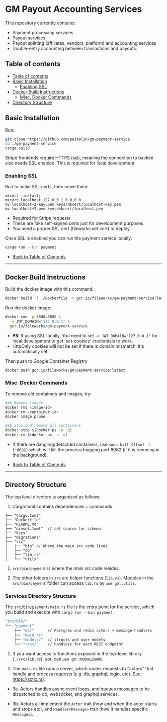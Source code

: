 # GM Payout Accounting Services

This repository currently contains:
* Payment processing services
* Payout services
* Payout splitting (affiliates, vendors, platform) and accounting services
* Double-entry accounting between transactions and payouts.


<a name="table-of-contents"></a>
## Table of contents

<!--ts-->
   * [Table of contents](#table-of-contents)
   * [Basic Installation](#basic-installation)
      * [Enabling SSL](#enabling-ssl)
   * [Docker Build Instructions](#building-docker)
      * [Misc. Docker Commands](#docker-misc-commands)
   * [Directory Structure](#directory-structure)
<!--te-->

<a name="basic-installation"></a>
## Basic Installation

Run:
```bash
git clone https://github.com/peitalin/gm-payment-service
cd ./gm-payment-service
cargo build
```

<a name="enabling-ssl"></a>
Stripe frontends require HTTPS (ssl), meaning the connection to backed also needs SSL enabled.
This is required for local development.

### Enabling SSL
Run to make SSL certs, then move them:
```
mkcert -install;
mkcert localhost 127.0.0.1 0.0.0.0
mv localhost+2-key.pem keys/mkcert/localhost-key.pem
mv localhost+2.pem keys/mkcert/localhost.pem
```
* Required for Stripe requests
* These are fake self-signed certs just for development purposes
* You need a proper SSL cert (fileworks.net cert) to deploy

Once SSL is enabled you can run the payment service locally:
```bash
cargo run --bin payment
```


* [Back to Table of Contents](#table-of-contents)
---

<a name="building-docker"></a>
## Docker Build Instructions

Build the docker image with this command:
```bash
docker build -f ./Dockerfile -t gcr.io/fileworks/gm-payment-service:latest .
```

Run the docker image:
```bash
docker run -p 8898:8898 \
  -e JWT_DOMAIN="127.0.0.1" \
  gcr.io/fileworks/gm-payment-service
```
* **PS**: If using SSL locally, You need to set `-e JWT_DOMAIN="127.0.0.1"` for local development to get 'set-cookies' credentials to work.
* HttpOnly cookies will not be set if there is domain mismatch, it's automatically set.

Then push to Google Container Registry
```bash
docker push gcr.io/fileworks/gm-payment-service:latest
```


<a name="docker-misc-commands"></a>
### Misc. Docker Commands
To remove old containers and images, try:
```bash
### Remove images
docker rmi <image-id>
docker rm <container-id>
docker image prune

### Stop and remove all containers
docker stop $(docker ps -a -q)
docker rm $(docker ps -a -q)
```

* If there are dangling/detached containers, use `sudo kill $(lsof -t -i:8082)` which will kill the process hogging port 8082 (if it is runnning in the background).


* [Back to Table of Contents](#table-of-contents)
---

<a name="directory-structure"></a>

## Directory Structure

The top level directory is organized as follows:
1. Cargo.toml contains dependencies + commands
```
├── "Cargo.toml"
├── "Dockerfile"
├── "README.md"
├── "diesel.toml"  // set source for schema
├── "keys"
├── "migrations"
├── "src"
│   ├── "bin" // Where the main src code lives
│   ├── "db"
│   ├── "lib.rs"
│   └── "utils"
```
1. `src/bin/payment` is where the main src code resides.

2. The other folders in `src` are helper functions (`lib.rs`). Modules in the `src/bin/payment` folder can access `lib.rs` by `use gm::utils`.


### Services Directory Structure
The `src/bin/payment/main.rs` file is the entry point for the service, which you build and execute with `cargo run --bin payment`.

```bash
"src/bin/"
└── "payment"
    ├── "db/"      // Postgres and redis actors + message handlers
    ├── "main.rs"
    ├── "models/"  // structs and user models
    └── "rest/"    // handlers for each REST endpoint
```


1. If you want access to functions exposed in the top-level library (`./src/lib.rs`), you can `use gm::MODULENAME`

2. The `main.rs` file runs a server, which routes requests to "actors" that handle and process requests (e.g. db, graphql, login, etc). See: <https://actix.rs/>.

* 3a. Actors handles async event loops, and queues messages to be dispatched to db, websocket, and graphql services.

* 3b. Actors all implement the `Actor` trait (how and when the actor starts and stops etc), and `Handler<Message>` trait (how it handles specific `Messages`).




